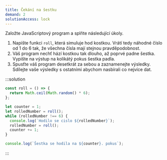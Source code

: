 ```yaml
---
title: Čekání na šestku
demand: 2
solutionAccess: lock
---
```


Založte JavaScriptový program a splňte následující úkoly.

1. Napište funkci `roll`, která simuluje hod kostkou. Vrátí tedy náhodné číslo od 1 do 6 tak, že všechna čísla mají stejnou pravděpodobnost.
1. Váš program nechť hází kostkou tak dlouho, až poprvé padne šestka. Vypište na výstup na kolikátý pokus šestka padla.
1. Spusťte váš program desetkrát za sebou a zaznamenejte výsledky. Sdílejte vaše výsledky s ostatními abychom nasbírali co nejvíce dat.

:::solution

```js
const roll = () => {
  return Math.ceil(Math.random() * 6);
};

let counter = 1;
let rolledNumber = roll();
while (rolledNumber !== 6) {
  console.log(`Hodilo se cislo ${rolledNumber}`);
  rolledNumber = roll();
  counter += 1;
}

console.log(`Šestka se hodila na ${counter}. pokus`);
```

:::

